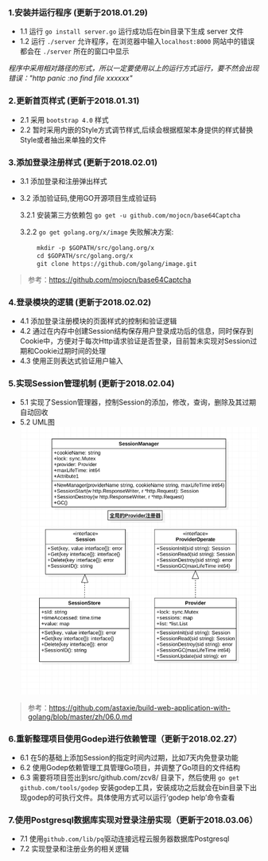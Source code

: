### 1.安装并运行程序 (更新于2018.01.29)
- 1.1 运行 `go install server.go` 运行成功后在bin目录下生成 server 文件
- 1.2 运行 `./server` 允许程序，在浏览器中输入`localhost:8000` 网站中的错误都会在 `./server` 所在的窗口中显示

*程序中采用相对路径的形式，所以一定要使用以上的运行方式运行，要不然会出现错误："http panic :no find file xxxxxx"*

### 2.更新首页样式 (更新于2018.01.31)
- 2.1 采用 `bootstrap 4.0` 样式
- 2.2 暂时采用内嵌的Style方式调节样式,后续会根据框架本身提供的样式替换Style或者抽出来单独的文件

### 3.添加登录注册样式 (更新于2018.02.01)
- 3.1 添加登录和注册弹出样式
- 3.2 添加验证码,使用GO开源项目生成验证码

	3.2.1 安装第三方依赖包	`go get -u github.com/mojocn/base64Captcha`
	
	3.2.2 `go get golang.org/x/image` 失败解决方案:
```
		mkdir -p $GOPATH/src/golang.org/x
		cd $GOPATH/src/golang.org/x
		git clone https://github.com/golang/image.git
```
> 参考：https://github.com/mojocn/base64Captcha

### 4.登录模块的逻辑 (更新于2018.02.02)
- 4.1 添加登录注册模块的页面样式的控制和验证逻辑
- 4.2 通过在内存中创建Session结构保存用户登录成功后的信息，同时保存到Cookie中，方便对于每次Http请求验证是否登录，目前暂未实现对Session过期和Cookie过期时间的处理
- 4.3 使用正则表达式验证用户输入

### 5.实现Session管理机制 (更新于2018.02.04)
- 5.1 实现了Session管理器，控制Session的添加，修改，查询，删除及其过期自动回收
- 5.2 UML图
![Session设计UML模型](https://github.com/zcv8/YM.JinLiRead/blob/master/uml/Session模型设计?raw=true)

> 参考：https://github.com/astaxie/build-web-application-with-golang/blob/master/zh/06.0.md

### 6.重新整理项目使用Godep进行依赖管理（更新于2018.02.27）
- 6.1 在5的基础上添加Session的指定时间内过期，比如7天内免登录功能
- 6.2 使用Godep依赖管理工具管理Go项目，并调整了Go项目的文件结构
- 6.3 需要将项目签出到src/github.com/zcv8/ 目录下，然后使用 `go get github.com/tools/godep` 安装godep工具，安装成功之后就会在bin目录下出现godep的可执行文件。具体使用方式可以运行‘godep help’命令查看

### 7.使用Postgresql数据库实现对登录注册实现（更新于2018.03.06）
- 7.1 使用`github.com/lib/pq`驱动连接远程云服务器数据库Postgresql
- 7.2 实现登录和注册业务的相关逻辑





